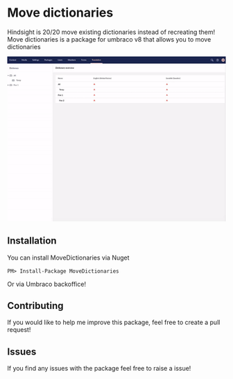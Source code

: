 # Move dictionaries

Hindsight is 20/20 move existing dictionaries instead of recreating them! Move dictionaries is a package for umbraco v8 that allows you to move dictionaries

![preview](assets/move.gif)

## Installation

You can install MoveDictionaries via Nuget

```
PM> Install-Package MoveDictionaries
```

Or via Umbraco backoffice!

## Contributing

If you would like to help me improve this package, feel free to create a pull request!

## Issues

If you find any issues with the package feel free to raise a issue!
